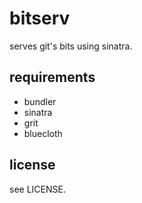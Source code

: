 # bitserv

serves git's bits using sinatra.

## requirements

* bundler
* sinatra
* grit
* bluecloth

## license

see LICENSE.
